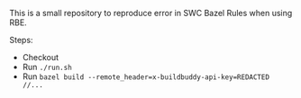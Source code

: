This is a small repository to reproduce error in SWC Bazel Rules when using RBE. 

Steps:

- Checkout
- Run `./run.sh`
- Run `bazel build --remote_header=x-buildbuddy-api-key=REDACTED //...`
